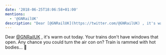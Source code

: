 ```yaml
---
date: '2018-06-25T18:06:58+01:00'
mentions:
  - '@GNRailUK'
description: "Dear [@GNRailUK](https://twitter.com/@GNRailUK) , it's warm out today. Your trains don't have windows that open. Any chance you could turn the air con on? \nTrain is rammed with hot bodies... \U0001F30B"
---
```

Dear [@GNRailUK](https://twitter.com/@GNRailUK) , it's warm out today. Your trains don't have windows that open. Any chance you could turn the air con on? 
Train is rammed with hot bodies... 🌋
